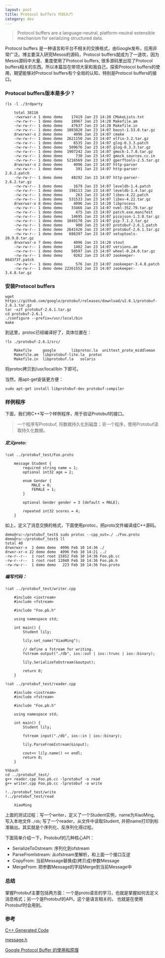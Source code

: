 ```yaml
---
layout: post
title: Protocol buffers 代码入门
category: dev 
---
```


> Protocol buffers are a language-neutral, platform-neutral extensible mechanism for serializing structured data.

Protocol buffers 是一种语言和平台不相关的交换格式，由Google发布，应用非常广泛。博主要深入研究Mesos的源码，Protocol buffers就成为了一道坎，因为Mesos源码中大量、重度使用了Protocol buffers, 很多源码里出现了Protocol buffers相关的东西。所以本篇旨在带领大家和我自己，探索Protocol buffers的使用，期望能够对Protocol buffers有个全局的认知，特别是Protocol buffers的接口。

### Protocol buffers版本是多少？


```
!ls -l ./3rdparty
```
```
    total 38116
    -rwxrwxr-x 1 demo demo    17419 Jan 23 14:20 CMakeLists.txt
    -rw-rw-r-- 1 demo demo    10967 Jan 23 14:20 Makefile.am
    -rw-rw-r-- 1 demo demo    47637 Jan 23 14:20 Makefile.in
    -rw-rw-r-- 1 demo demo  1083820 Jan 23 14:07 boost-1.53.0.tar.gz
    drwxrwxr-x 2 demo demo     4096 Jan 23 14:07 cmake
    -rw-rw-r-- 1 demo demo  2621150 Jan 23 14:07 elfio-3.2.tar.gz
    -rw-rw-r-- 1 demo demo     6535 Jan 23 14:07 glog-0.3.3.patch
    -rw-rw-r-- 1 demo demo   509676 Jan 23 14:07 glog-0.3.3.tar.gz
    -rw-rw-r-- 1 demo demo  1907242 Jan 23 14:07 gmock-1.7.0.tar.gz
    -rw-rw-r-- 1 demo demo      730 Jan 23 14:07 gmock_sources.cc.in
    -rw-rw-r-- 1 demo demo  5216569 Jan 23 14:07 gperftools-2.5.tar.gz
    drwxrwxr-x 2 demo demo     4096 Jan 23 14:07 http-parser
    -rw-rw-r-- 1 demo demo      391 Jan 23 14:07 http-parser-2.6.2.patch
    -rw-rw-r-- 1 demo demo    48292 Jan 23 14:07 http-parser-2.6.2.tar.gz
    -rw-rw-r-- 1 demo demo     1679 Jan 23 14:07 leveldb-1.4.patch
    -rw-rw-r-- 1 demo demo   198113 Jan 23 14:07 leveldb-1.4.tar.gz
    -rw-rw-r-- 1 demo demo      263 Jan 23 14:07 libev-4.22.patch
    -rw-rw-r-- 1 demo demo   531533 Jan 23 14:07 libev-4.22.tar.gz
    drwxrwxr-x 8 demo demo     4096 Jan 23 14:20 libprocess
    -rw-rw-r-- 1 demo demo    33466 Jan 23 14:07 nvml-352.79.tar.gz
    -rw-rw-r-- 1 demo demo      475 Jan 23 14:07 patch.exe.manifest
    -rw-rw-r-- 1 demo demo    14695 Jan 23 14:07 picojson-1.3.0.tar.gz
    -rw-rw-r-- 1 demo demo  1049170 Jan 23 14:07 pip-7.1.2.tar.gz
    -rw-rw-r-- 1 demo demo      900 Jan 23 14:07 protobuf-2.6.1.patch
    -rw-rw-r-- 1 demo demo  2641426 Jan 23 14:07 protobuf-2.6.1.tar.gz
    -rw-rw-r-- 1 demo demo   686397 Jan 23 14:07 setuptools-20.9.0.tar.gz
    drwxrwxr-x 7 demo demo     4096 Jan 23 14:20 stout
    -rw-rw-r-- 1 demo demo     1402 Jan 23 14:07 versions.am
    -rw-rw-r-- 1 demo demo    50597 Jan 23 14:07 wheel-0.24.0.tar.gz
    -rw-rw-r-- 1 demo demo     9262 Jan 23 14:07 zookeeper-06d3f3f.patch
    -rw-rw-r-- 1 demo demo      576 Jan 23 14:07 zookeeper-3.4.8.patch
    -rw-rw-r-- 1 demo demo 22261552 Jan 23 14:07 zookeeper-3.4.8.tar.gz
```

### 安装Protocol buffers
```
wget https://github.com/google/protobuf/releases/download/v2.6.1/protobuf-2.6.1.tar.gz
tar -xzf protobuf-2.6.1.tar.gz
cd protobuf-2.6.1
./configure --prefix=/usr/local/bin
make
```
到这里，protoc已经编译好了，具体位置在：


```
!ls ./protobuf-2.6.1/src/
```

```
    Makefile     google		  libprotoc.la	unittest_proto_middleman
    Makefile.am  libprotobuf-lite.la  protoc
    Makefile.in  libprotobuf.la	  solaris
```


将protoc拷贝到/usr/local/bin 下即可。

当然，用apt-get安装更方便：

```
sudo apt-get install libprotobuf-dev protobuf-compiler

```
### 样例程序
下面，我们用C++写一个样例程序，用于验证Protobuf的接口。

> 一个程序写Protobuf, 将数据持久化到磁盘；另一个程序，使用Protobuf读取持久化数据。

##### 定义proto:


```
!cat ../protobuf_test/Foo.proto
```
```
    message Student {
        required string name = 1;
        optional int32 age = 2;

        enum Gender {
            MALE = 0;
            FEMALE = 1;
        }

        optional Gender gender = 3 [default = MALE];

        repeated int32 scores = 4;
    }
```

如上，定义了消息交换的格式，下面使用protoc，把proto文件编译成C++源码。

```
demo@ru:~/protobuf_test$ sudo protoc --cpp_out=./ ./Foo.proto
demo@ru:~/protobuf_test$ ll
total 40
drwxrwxr-x  2 demo demo  4096 Feb 10 14:36 ./
drwxr-xr-x 22 demo demo  4096 Feb 10 14:21 ../
-rw-r--r--  1 root root 15852 Feb 10 14:36 Foo.pb.cc
-rw-r--r--  1 root root 12048 Feb 10 14:36 Foo.pb.h
-rw-rw-r--  1 demo demo   223 Feb 10 14:36 Foo.proto
```
##### 编写代码：


```
!cat ../protobuf_test/writer.cpp
```
```
    #include <iostream>
    #include <fstream>

    #include "Foo.pb.h"

    using namespace std;

    int main() {
        Student lily;

        lily.set_name("XiaoMing");

        // define a fstream for writing.
        fstream output("./db", ios::out | ios::trunc | ios::binary);

        lily.SerializeToOstream(&output);

        return 0;
    }
```


```
!cat ../protobuf_test/reader.cpp
```
```
    #include <iostream>
    #include <fstream>

    #include "Foo.pb.h"

    using namespace std;

    int main() {
        Student lily;

        fstream input("./db", ios::in | ios::binary);

        lily.ParseFromIstream(&input);

        cout<< lily.name() << endl;
        return 0;
    }
```


```
%%bash
cd ../protobuf_test/
g++ reader.cpp Foo.pb.cc -lprotobuf -o read
g++ writer.cpp Foo.pb.cc -lprotobuf -o write
```

```
!../protobuf_test/write
!../protobuf_test/read
```
```
    XiaoMing
```


上面的测试过程：写一个writer，定义了一个Student实例，name为XiaoMing, 写入本地文件`./db`; 写了一个reader，从文件中读取Student,
并把name打印到标准输出。其实就是个序列化、反序列化得过程。

下面简单介绍一下，Protobuf的几种核心API：

- SerializeToOstream: 序列化到ofstream
- ParseFromIstream: 从ofstream里解析，和上面一个接口互逆
- CopyFrom: 当前Message替换成(拷贝成)参数Message
- MergeFrom: 把参数Message的字段Merge到当前Message中

### 总结
掌握Protobuf主要包括两方面：一个是proto语言的学习，也就是掌握如何去定义消息格式；另一个是Protobuf的API，这个是语言相关的，
也就是在使用Protobuf时会用到。

### 参考
[C++ Generated Code](https://developers.google.com/protocol-buffers/docs/reference/cpp-generated)

[message.h](https://developers.google.com/protocol-buffers/docs/reference/cpp/google.protobuf.message)

[Google Protocol Buffer 的使用和原理](https://www.ibm.com/developerworks/cn/linux/l-cn-gpb/)
